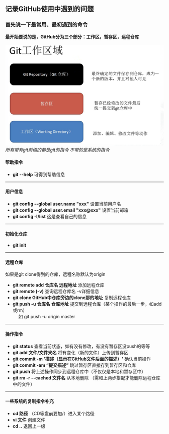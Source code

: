 ## 记录GitHub使用中遇到的问题  
### 首先说一下最常用、最初遇到的命令 <br />
**最开始要说的是，GitHub分为三个部分：工作区，暂存区，远程仓库**  
<br />
![](https://github.com/TRY0929/try.github.io-/blob/master/%E6%95%B0%E6%8D%AE%E7%BB%93%E6%9E%84/images/git%E5%88%86%E5%8C%BA.png)
<br />
*所有带有git前缀的都是git的指令 不带的是系统的指令* <br />
#### 帮助指令
+ **git --help** 可得到帮助信息

-----
#### 用户信息
+ **git config --global user.name "xxx"** 设置当前用户名
+ **git config --global user.email "xxx@xxx"** 设置当前邮箱
+ **git config -l/list** 这是查看自己的信息

-----
#### 初始化仓库
+ **git init**

-----
#### 远程仓库
如果是git clone得到的仓库，远程名称默认为origin

+ **git remote add 仓库名 远程地址** 添加远程仓库
+ **git remote (-v)** 查询远程仓库名 -v详细信息
+ **git clone GitHub中仓库旁边的clone那的地址** 复制远程仓库
+ **git push -u 仓库名 仓库地址** 提交到远程仓库（某个操作的最后一步，如add或rm）  
&emsp; 如 git push -u origin master

-----
#### 操作指令
+ **git status** 查看当前状态，如有没有修改，有没有暂存区没push的等等
+ **git add 文件/文件夹名** 将有变化（新的文件）上传到暂存区
+ **git commit -m '描述（显示在GitHub文件后面的描述）'** 确认当前操作
+ **git commit -am “提交描述”** 跳过暂存区直接存到暂存区和仓库
+ **git push** 将上述操作同步到远程仓库中（不仅仅是本地和暂存区中）
+ **git rm -r --cached 文件名** 从本地删除 （需和上两步搭配才能删除远程仓库中的文件）

-----

#### 一些系统的复制指令补充
+ **cd 路径** （CD等盘前要加/）进入某个路径
+ **vi 文件** 创建文件
+ **cd ..** 退回上一级